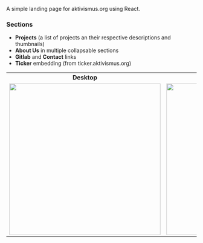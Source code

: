 A simple landing page for aktivismus.org using React.

### Sections
- **Projects** (a list of projects an their respective descriptions and thumbnails)
- **About Us** in multiple collapsable sections
- **Gitlab** and **Contact** links
- **Ticker** embedding (from ticker.aktivismus.org)

<table>
  <tr>
    <td align="center"><strong>Desktop</strong></td>
    <td align="center"><strong>Mobile</strong></td>
  </tr>
  <tr>
    <td>
      <img src="https://github.com/user-attachments/assets/7022c756-5929-4d62-82bd-4a818d736d5d" height="400" />
    </td>
    <td>
      <img src="https://github.com/user-attachments/assets/a39c11b3-c0de-4596-b5bc-563b14740f43" height="400" />
    </td>
  </tr>
</table>


